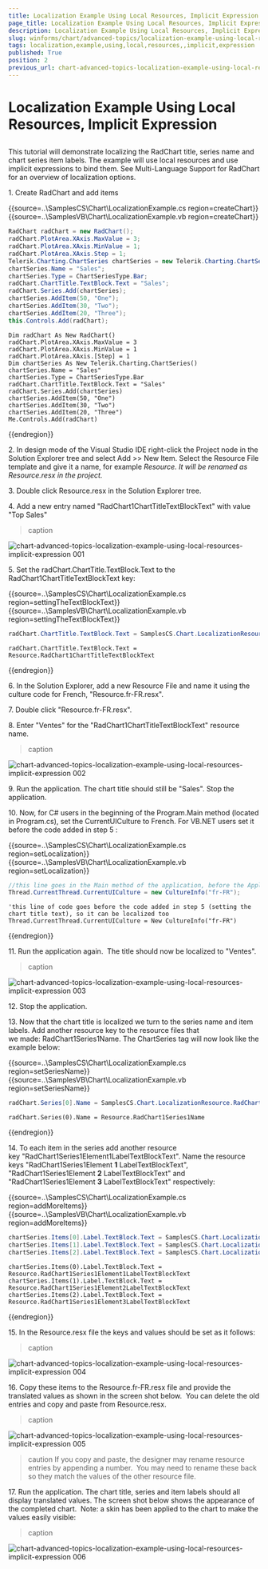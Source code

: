 ```yaml
---
title: Localization Example Using Local Resources, Implicit Expression
page_title: Localization Example Using Local Resources, Implicit Expression | UI for WinForms Documentation
description: Localization Example Using Local Resources, Implicit Expression
slug: winforms/chart/advanced-topics/localization-example-using-local-resources,-implicit-expression
tags: localization,example,using,local,resources,,implicit,expression
published: True
position: 2
previous_url: chart-advanced-topics-localization-example-using-local-resources-implicit-expression
---
```


# Localization Example Using Local Resources, Implicit Expression



## 

This tutorial will demonstrate localizing the RadChart title, series name and chart series item labels. The example will use local resources and use implicit expressions to bind them. See Multi-Language Support for RadChart for an overview of localization options.

1\. Create RadChart and add items 
 
{{source=..\SamplesCS\Chart\LocalizationExample.cs region=createChart}} 
{{source=..\SamplesVB\Chart\LocalizationExample.vb region=createChart}} 

````C#
RadChart radChart = new RadChart();
radChart.PlotArea.XAxis.MaxValue = 3;
radChart.PlotArea.XAxis.MinValue = 1;
radChart.PlotArea.XAxis.Step = 1;
Telerik.Charting.ChartSeries chartSeries = new Telerik.Charting.ChartSeries();
chartSeries.Name = "Sales";
chartSeries.Type = ChartSeriesType.Bar;
radChart.ChartTitle.TextBlock.Text = "Sales";
radChart.Series.Add(chartSeries);
chartSeries.AddItem(50, "One");
chartSeries.AddItem(30, "Two");
chartSeries.AddItem(20, "Three");
this.Controls.Add(radChart);

````
````VB.NET
Dim radChart As New RadChart()
radChart.PlotArea.XAxis.MaxValue = 3
radChart.PlotArea.XAxis.MinValue = 1
radChart.PlotArea.XAxis.[Step] = 1
Dim chartSeries As New Telerik.Charting.ChartSeries()
chartSeries.Name = "Sales"
chartSeries.Type = ChartSeriesType.Bar
radChart.ChartTitle.TextBlock.Text = "Sales"
radChart.Series.Add(chartSeries)
chartSeries.AddItem(50, "One")
chartSeries.AddItem(30, "Two")
chartSeries.AddItem(20, "Three")
Me.Controls.Add(radChart)

````

{{endregion}} 

 
2\. In design mode of the Visual Studio IDE right-click the Project node in the Solution Explorer tree and select Add >> New Item. Select the Resource File template and give it a name, for example *Resource. *It will be renamed as *Resource.resx* in the project*.*

3\. Double click Resource.resx in the Solution Explorer tree.
		

4\. Add a new entry named "RadChart1ChartTitleTextBlockText" with value "Top Sales"

            
>caption 

![chart-advanced-topics-localization-example-using-local-resources-implicit-expression 001](images/chart-advanced-topics-localization-example-using-local-resources-implicit-expression001.png)

5\. Set the radChart.ChartTitle.TextBlock.Text to the RadChart1ChartTitleTextBlockText key: 
          
{{source=..\SamplesCS\Chart\LocalizationExample.cs region=settingTheTextBlockText}} 
{{source=..\SamplesVB\Chart\LocalizationExample.vb region=settingTheTextBlockText}} 

````C#
radChart.ChartTitle.TextBlock.Text = SamplesCS.Chart.LocalizationResource.RadChartChartTitleTextBlockText;

````
````VB.NET
radChart.ChartTitle.TextBlock.Text = Resource.RadChart1ChartTitleTextBlockText

````

{{endregion}} 
 
6\. In the Solution Explorer, add a new Resource File and name it using the culture code for French, "Resource.fr-FR.resx". 
		

7\. Double click "Resource.fr-FR.resx". 
		

8\. Enter "Ventes" for the "RadChart1ChartTitleTextBlockText" resource name.
            
>caption 

![chart-advanced-topics-localization-example-using-local-resources-implicit-expression 002](images/chart-advanced-topics-localization-example-using-local-resources-implicit-expression002.png)

9\. Run the application. The chart title should still be "Sales". Stop the application. 
		

10\. Now, for C# users in the beginning of the Program.Main method (located in Program.cs), set the CurrentUICulture to French. For VB.NET users set it before the code added in step 5 :
          
{{source=..\SamplesCS\Chart\LocalizationExample.cs region=setLocalization}} 
{{source=..\SamplesVB\Chart\LocalizationExample.vb region=setLocalization}} 
	
````C#
//this line goes in the Main method of the application, before the Application.Run method
Thread.CurrentThread.CurrentUICulture = new CultureInfo("fr-FR");

````
````VB.NET
'this line of code goes before the code added in step 5 (setting the chart title text), so it can be localized too
Thread.CurrentThread.CurrentUICulture = New CultureInfo("fr-FR")

````

{{endregion}} 

 
11\. Run the application again.  The title should now be localized to "Ventes".
            
>caption 

![chart-advanced-topics-localization-example-using-local-resources-implicit-expression 003](images/chart-advanced-topics-localization-example-using-local-resources-implicit-expression003.png)

12\. Stop the application. 
		

13\. Now that the chart title is localized we turn to the series name and item labels. Add another resource key to the resource files that we made: RadChart1Series1Name. The ChartSeries tag will now look like the example below: 
         
{{source=..\SamplesCS\Chart\LocalizationExample.cs region=setSeriesName}} 
{{source=..\SamplesVB\Chart\LocalizationExample.vb region=setSeriesName}} 

````C#
radChart.Series[0].Name = SamplesCS.Chart.LocalizationResource.RadChartSeries1Name;

````
````VB.NET
radChart.Series(0).Name = Resource.RadChart1Series1Name

````

{{endregion}} 
 

14\. To each item in the series add another resource key "RadChart1Series1Element1LabelTextBlockText". Name the resource keys "RadChart1Series1Element __1__ LabelTextBlockText", "RadChart1Series1Element __2__ LabelTextBlockText" and "RadChart1Series1Element __3__ LabelTextBlockText" respectively:
          
{{source=..\SamplesCS\Chart\LocalizationExample.cs region=addMoreItems}} 
{{source=..\SamplesVB\Chart\LocalizationExample.vb region=addMoreItems}} 

````C#
chartSeries.Items[0].Label.TextBlock.Text = SamplesCS.Chart.LocalizationResource.RadChartSeries1Element1LabelTextBlockText;
chartSeries.Items[1].Label.TextBlock.Text = SamplesCS.Chart.LocalizationResource.RadChartSeries1Element2LabelTextBlockText;
chartSeries.Items[2].Label.TextBlock.Text = SamplesCS.Chart.LocalizationResource.RadChartSeries1Element3LabelTextBlockText;

````
````VB.NET
chartSeries.Items(0).Label.TextBlock.Text = Resource.RadChart1Series1Element1LabelTextBlockText
chartSeries.Items(1).Label.TextBlock.Text = Resource.RadChart1Series1Element2LabelTextBlockText
chartSeries.Items(2).Label.TextBlock.Text = Resource.RadChart1Series1Element3LabelTextBlockText

````

{{endregion}} 
 
15\. In the Resource.resx file the keys and values should be set as it follows:
            
>caption 

![chart-advanced-topics-localization-example-using-local-resources-implicit-expression 004](images/chart-advanced-topics-localization-example-using-local-resources-implicit-expression004.png)

16\. Copy these items to the Resource.fr-FR.resx file and provide the translated values as shown in the screen shot below.  You can delete the old entries and copy and paste from Resource.resx.
          
>caption 

![chart-advanced-topics-localization-example-using-local-resources-implicit-expression 005](images/chart-advanced-topics-localization-example-using-local-resources-implicit-expression005.png)

>caution If you copy and paste, the designer may rename resource entries by appending a number.  You may need to rename these back so they match the values of the other resource file.
>

17\. Run the application. The chart title, series and item labels should all display translated values. The screen shot below shows the appearance of the completed chart.  Note: a skin has been applied to the chart to make the values easily visible:
          
>caption 

![chart-advanced-topics-localization-example-using-local-resources-implicit-expression 006](images/chart-advanced-topics-localization-example-using-local-resources-implicit-expression006.png)
